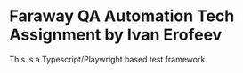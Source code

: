 # Faraway QA Automation Tech Assignment by Ivan Erofeev

This is a Typescript/Playwright based test framework



